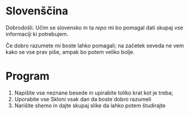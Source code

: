 # Slovenščina

Dobrodošli. Učim se slovensko in ta _repo_ mi bo pomagal dati skupaj vse informaciji ki potrebujem.

Če dobro razumete mi boste lahko pomagali; na začetek seveda ne vem kako se vse prav piše, ampak bo potem veliko bolje.

# Program

1. Napišite vse neznane besede in upirabite toliko krat kot je treba;
2. Uporabite vse Skloni vsak dan da boste dobro razumeli
3. Narišite shemo in dajte skupaj slike da lahko potem študirajte
